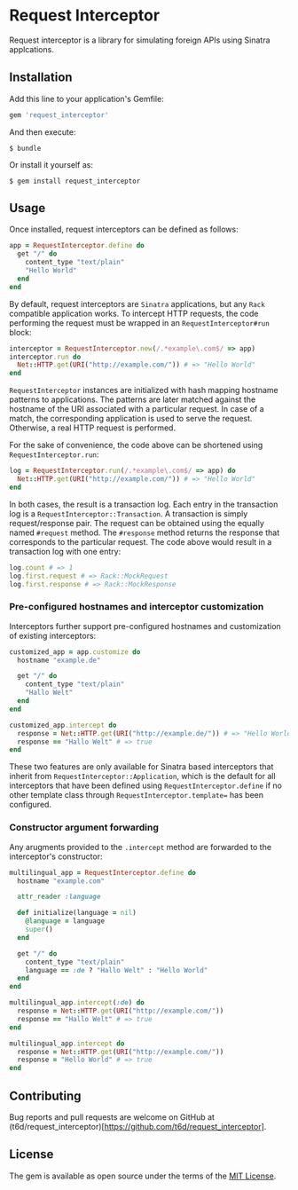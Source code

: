 # Request Interceptor

Request interceptor is a library for simulating foreign APIs using Sinatra applcations.

## Installation

Add this line to your application's Gemfile:

```ruby
gem 'request_interceptor'
```

And then execute:

    $ bundle

Or install it yourself as:

    $ gem install request_interceptor

## Usage

Once installed, request interceptors can be defined as follows:

```ruby
app = RequestInterceptor.define do
  get "/" do
    content_type "text/plain"
    "Hello World"
  end
end
```

By default, request interceptors are `Sinatra` applications, but any `Rack` compatible application works.
To intercept HTTP requests, the code performing the request must be wrapped in an `RequestInterceptor#run` block:

```ruby
interceptor = RequestInterceptor.new(/.*example\.com$/ => app)
interceptor.run do
  Net::HTTP.get(URI("http://example.com/")) # => "Hello World"
end
```

`RequestInterceptor` instances are initialized with hash mapping hostname patterns to applications.
The patterns are later matched against the hostname of the URI associated with a particular request.
In case of a match, the corresponding application is used to serve the request.
Otherwise, a real HTTP request is performed.

For the sake of convenience, the code above can be shortened using `RequestInterceptor.run`:

```ruby
log = RequestInterceptor.run(/.*example\.com$/ => app) do
  Net::HTTP.get(URI("http://example.com/")) # => "Hello World"
end
```

In both cases, the result is a transaction log.
Each entry in the transaction log is a `RequestInterceptor::Transaction`.
A transaction is simply request/response pair.
The request can be obtained using the equally named `#request` method.
The `#response` method returns the response that corresponds to the particular request.
The code above would result in a transaction log with one entry:

```ruby
log.count # => 1
log.first.request # => Rack::MockRequest
log.first.response # => Rack::MockResponse
```

### Pre-configured hostnames and interceptor customization

Interceptors further support pre-configured hostnames and customization of existing interceptors:

```ruby
customized_app = app.customize do
  hostname "example.de"

  get "/" do
    content_type "text/plain"
    "Hallo Welt"
  end
end

customized_app.intercept do
  response = Net::HTTP.get(URI("http://example.de/")) # => "Hello World"
  response == "Hallo Welt" # => true
end
```

These two features are only available for Sinatra based interceptors that inherit from `RequestInterceptor::Application`, which is the default for all interceptors that have been defined using `RequestInterceptor.define` if no other template class through `RequestInterceptor.template=` has been configured.

### Constructor argument forwarding

Any arugments provided to the `.intercept` method are forwarded to the interceptor's constructor:

```ruby
multilingual_app = RequestInterceptor.define do
  hostname "example.com"

  attr_reader :language

  def initialize(language = nil)
    @language = language
    super()
  end

  get "/" do
    content_type "text/plain"
    language == :de ? "Hallo Welt" : "Hello World"
  end
end

multilingual_app.intercept(:de) do
  response = Net::HTTP.get(URI("http://example.com/"))
  response == "Hallo Welt" # => true
end

multilingual_app.intercept do
  response = Net::HTTP.get(URI("http://example.com/"))
  response = "Hello World" # => true
end
```

## Contributing

Bug reports and pull requests are welcome on GitHub at (t6d/request_interceptor)[https://github.com/t6d/request_interceptor].

## License

The gem is available as open source under the terms of the [MIT License](http://opensource.org/licenses/MIT).

